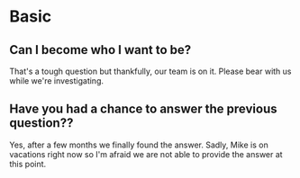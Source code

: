 # Basic

## Can I become who I want to be?

That's a tough question but thankfully, our team is on it. Please bear with us while we're investigating.

## Have you had a chance to answer the previous question??

Yes, after a few months we finally found the answer. Sadly, Mike is on vacations right now so I'm afraid we are not able to provide the answer at this point.



